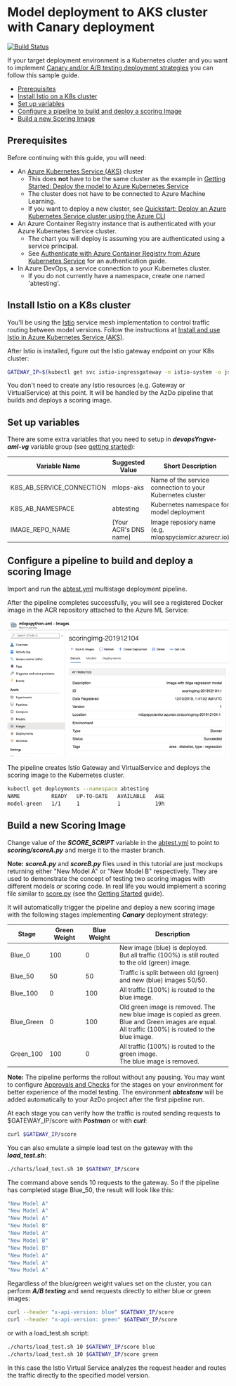 # Model deployment to AKS cluster with Canary deployment <!-- omit in toc -->

[![Build Status](https://aidemos.visualstudio.com/MLOps/_apis/build/status/microsoft.MLOpsPython-Canary?branchName=master)](https://aidemos.visualstudio.com/MLOps/_build/latest?definitionId=133&branchName=master)

If your target deployment environment is a Kubernetes cluster and you want to implement [Canary and/or A/B testing deployment strategies](http://adfpractice-fedor.blogspot.com/2019/04/deployment-strategies-with-kubernetes.html) you can follow this sample guide.

- [Prerequisites](#prerequisites)
- [Install Istio on a K8s cluster](#install-istio-on-a-k8s-cluster)
- [Set up variables](#set-up-variables)
- [Configure a pipeline to build and deploy a scoring Image](#configure-a-pipeline-to-build-and-deploy-a-scoring-image)
- [Build a new Scoring Image](#build-a-new-scoring-image)

## Prerequisites

Before continuing with this guide, you will need:

* An [Azure Kubernetes Service (AKS)](https://azure.microsoft.com/en-us/services/kubernetes-service) cluster
  * This does **not** have to be the same cluster as the example in [Getting Started: Deploy the model to Azure Kubernetes Service](/docs/getting_started.md#deploy-the-model-to-azure-kubernetes-service)
  * The cluster does not have to be connected to Azure Machine Learning.
  * If you want to deploy a new cluster, see [Quickstart: Deploy an Azure Kubernetes Service cluster using the Azure CLI](https://docs.microsoft.com/en-us/azure/aks/kubernetes-walkthrough)
* An Azure Container Registry instance that is authenticated with your Azure Kubernetes Service cluster.
  * The chart you will deploy is assuming you are authenticated using a service principal.
  * See [Authenticate with Azure Container Registry from Azure Kubernetes Service](https://docs.microsoft.com/en-us/azure/aks/cluster-container-registry-integration#configure-acr-integration-for-existing-aks-clusters) for an authentication guide.
* In Azure DevOps, a service connection to your Kubernetes cluster.
  * If you do not currently have a namespace, create one named 'abtesting'.

## Install Istio on a K8s cluster

You'll be using the [Istio](https://istio.io) service mesh implementation to control traffic routing between model versions. Follow the instructions at [Install and use Istio in Azure Kubernetes Service (AKS)](https://docs.microsoft.com/azure/aks/servicemesh-istio-install?pivots=client-operating-system-linux).

After Istio is installed, figure out the Istio gateway endpoint on your K8s cluster:

```bash
GATEWAY_IP=$(kubectl get svc istio-ingressgateway -n istio-system -o jsonpath='{.status.loadBalancer.ingress[0].ip}')
```

You don't need to create any Istio resources (e.g. Gateway or VirtualService) at this point. It will be handled by the AzDo pipeline that builds and deploys a scoring image.

## Set up variables

There are some extra variables that you need to setup in ***devopsYngve-aml-vg*** variable group (see [getting started](./getting_started.md)):

| Variable Name             | Suggested Value       | Short Description                                         |
|---------------------------|-----------------------|-----------------------------------------------------------|
| K8S_AB_SERVICE_CONNECTION | mlops-aks             | Name of the service connection to your Kubernetes cluster |
| K8S_AB_NAMESPACE          | abtesting             | Kubernetes namespace for model deployment                 |
| IMAGE_REPO_NAME           | [Your ACR's DNS name] | Image reposiory name (e.g. mlopspyciamlcr.azurecr.io)     |

## Configure a pipeline to build and deploy a scoring Image

Import and run the [abtest.yml](./.pipelines/abtest.yml) multistage deployment pipeline.

After the pipeline completes successfully, you will see a registered Docker image in the ACR repository attached to the Azure ML Service:

![scoring image](./images/scoring_image.png)

The pipeline creates Istio Gateway and VirtualService and deploys the scoring image to the Kubernetes cluster.

```bash
kubectl get deployments --namespace abtesting
NAME          READY   UP-TO-DATE   AVAILABLE   AGE
model-green   1/1     1            1           19h
```

## Build a new Scoring Image

Change value of the ***SCORE_SCRIPT*** variable in the [abtest.yml](./.pipelines/abtest.yml) to point to ***scoring/scoreA.py*** and merge it to the master branch.

**Note:** ***scoreA.py*** and ***scoreB.py*** files used in this tutorial are just mockups returning either "New Model A" or "New Model B" respectively. They are used to demonstrate the concept of testing two scoring images with different models or scoring code. In real life you would implement a scoring file similar to [score.py](./../code/scoring/score.py) (see the [Getting Started](./getting_started.md) guide).

It will automatically trigger the pipeline and deploy a new scoring image with the following stages implementing ***Canary*** deployment strategy:

| Stage      | Green Weight | Blue Weight | Description                                                                                                                                               |
|------------|--------------|-------------|-----------------------------------------------------------------------------------------------------------------------------------------------------------|
| Blue_0     | 100          | 0           | New image (blue) is deployed.<br>But all traffic (100%) is still routed to the old (green) image.                                                         |
| Blue_50    | 50           | 50          | Traffic is split between old (green) and new (blue) images 50/50.                                                                                         |
| Blue_100   | 0            | 100         | All traffic (100%) is routed to the blue image.                                                                                                           |
| Blue_Green | 0            | 100         | Old green image is removed. The new blue image is copied as green.<br>Blue and Green images are equal.<br>All traffic (100%) is routed to the blue image. |
| Green_100  | 100          | 0           | All traffic (100%) is routed to the green image.<br>The blue image is removed.                                                                            |

**Note:** The pipeline performs the rollout without any pausing. You may want to configure [Approvals and Checks](https://docs.microsoft.com/en-us/azure/devops/pipelines/process/approvals?view=azure-devops&tabs=check-pass) for the stages on your environment for better experience of the model testing. The environment ***abtestenv*** will be added automatically to your AzDo project after the first pipeline run.

At each stage you can verify how the traffic is routed sending requests to $GATEWAY_IP/score with ***Postman*** or with ***curl***:

```bash
curl $GATEWAY_IP/score
```

You can also emulate a simple load test on the gateway with the ***load_test.sh***:

```bash
./charts/load_test.sh 10 $GATEWAY_IP/score
```

The command above sends 10 requests to the gateway. So if the pipeline has completed stage Blue_50, the result will look like this:

```bash
"New Model A"
"New Model A"
"New Model A"
"New Model B"
"New Model A"
"New Model B"
"New Model B"
"New Model A"
"New Model A"
"New Model A"
```

Regardless of the blue/green weight values set on the cluster, you can perform ***A/B testing*** and send requests directly to either blue or green images:

```bash
curl --header "x-api-version: blue" $GATEWAY_IP/score
curl --header "x-api-version: green" $GATEWAY_IP/score
```

or with a load_test.sh script:

```bash
./charts/load_test.sh 10 $GATEWAY_IP/score blue
./charts/load_test.sh 10 $GATEWAY_IP/score green
```

In this case the Istio Virtual Service analyzes the request header and routes the traffic directly to the specified model version.
